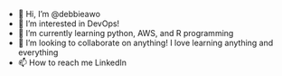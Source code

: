 - 👋 Hi, I’m @debbieawo
- 👀 I’m interested in DevOps!
- 🌱 I’m currently learning python, AWS, and R programming
- 💞️ I’m looking to collaborate on anything! I love learning anything and everything
- 📫 How to reach me LinkedIn 

<!---
debbieawo/debbieawo is a ✨ special ✨ repository because its `README.md` (this file) appears on your GitHub profile.
You can click the Preview link to take a look at your changes.
--->
